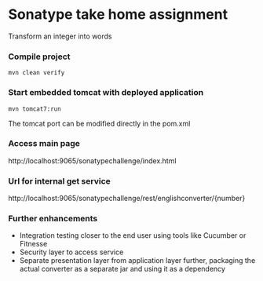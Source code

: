 # Sonatype take home assignment  
Transform an integer into words

### Compile project
`mvn clean verify`


### Start embedded tomcat with deployed application
`mvn tomcat7:run`    
  
The tomcat port can be modified directly in the pom.xml


### Access main page
http://localhost:9065/sonatypechallenge/index.html

### Url for internal get service
http://localhost:9065/sonatypechallenge/rest/englishconverter/{number}

### Further enhancements
*   Integration testing closer to the end user using tools like Cucumber or Fitnesse
*   Security layer to access service
*   Separate presentation layer from application layer further, packaging the actual converter as a separate jar and using it as a dependency
